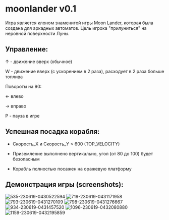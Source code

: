 # moonlander v0.1
Игра является клоном знаменитой игры Moon Lander, которая была создана для аркадных автоматов. Цель игрока "прилуниться" на неровной поверхности Луны.

## Управление:

↑ - движение вверх (обычное)

W - движение вверх (с ускорением в 2 раза), расходует в 2 раза больше топлива

Повороты на 90:

←  влево

→ вправо

P - пауза в игре

## Успешная посадка корабля:

* Скорость_X и Скорость_Y < 600 (TOP_VELOCITY)

* Приземление выполнено вертикально, угол (от 80 до 100) будет безопасным

* Корабль полностью посажен на оражевую платформу

## Демонстрация игры (screenshots):
<img src="https://i.ibb.co/64tDN6f/535-230619-0430522594.png" alt="535-230619-0430522594" border="0">
<img src="https://i.ibb.co/CwxS1dZ/719-230619-0431171958.png" alt="719-230619-0431171958" border="0">
<img src="https://i.ibb.co/hMnSWvG/793-230619-0431270109.png" alt="793-230619-0431270109" border="0">
<img src="https://i.ibb.co/F4M0k6W/798-230619-0431276667.png" alt="798-230619-0431276667" border="0">
<img src="https://i.ibb.co/ScqZZd7/934-230619-0431457520.png" alt="934-230619-0431457520" border="0">
<img src="https://i.ibb.co/Kxrrd5N/1096-230619-0432080880.png" alt="1096-230619-0432080880" border="0">
<img src="https://i.ibb.co/19YzgdH/1159-230619-0432195859.png" alt="1159-230619-0432195859" border="0">
